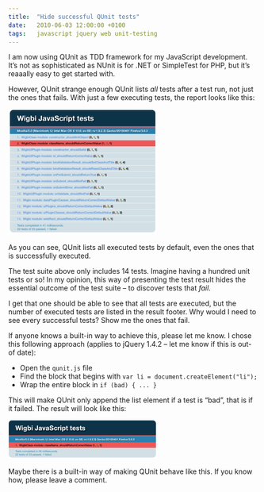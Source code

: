 ```yaml
---
title:	"Hide successful QUnit tests"
date:	2010-06-03 12:00:00 +0100
tags: 	javascript jquery web unit-testing
---
```



I am now using QUnit as TDD framework for my JavaScript development. It’s not as
sophisticated as NUnit is for .NET or SimpleTest for PHP, but it’s reaaally easy
to get started with.

However, QUnit strange enough QUnit lists *all* tests after a test run, not just
the ones that fails. With just a few executing tests, the report looks like this:

![QUnit - Full test report](/assets/blog/2010-06-03-1.png)

As you can see, QUnit lists all executed tests by default, even the ones that is
successfully executed.

The test suite above only includes 14 tests. Imagine having a hundred unit tests
or so! In my opinion, this way of presenting the test result hides the essential
outcome of the test suite – to discover tests that *fail*.

I get that one should be able to see that all tests are executed, but the number
of executed tests are listed in the result footer. Why would I need to see every
successful tests? Show me the ones that fail.

If anyone knows a built-in way to achieve this, please let me know. I chose this
following approach (applies to jQuery 1.4.2 – let me know if this is out-of date):

* Open the `qunit.js` file
* Find the block that begins with `var li = document.createElement("li");`
* Wrap the entire block in `if (bad) { ... }`

This will make QUnit only append the list element if a test is “bad”, that is if
it failed. The result will look like this:

![QUnit - Compact test result presentation](/assets/blog/2010-06-03-2.png)

Maybe there is a built-in way of making QUnit behave like this. If you know how,
please leave a comment.